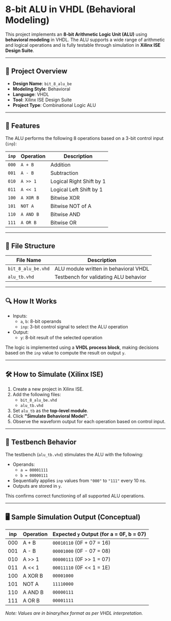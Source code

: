 # 8-bit ALU in VHDL (Behavioral Modeling)

This project implements an **8-bit Arithmetic Logic Unit (ALU)** using **behavioral modeling** in VHDL. The ALU supports a wide range of arithmetic and logical operations and is fully testable through simulation in **Xilinx ISE Design Suite**.

---

## 🔧 Project Overview

- **Design Name**: `bit_8_alu_be`
- **Modeling Style**: Behavioral
- **Language**: VHDL
- **Tool**: Xilinx ISE Design Suite
- **Project Type**: Combinational Logic ALU

---

## 🎯 Features

The ALU performs the following 8 operations based on a 3-bit control input (`inp`):

| `inp` | Operation   | Description               |
|-------|-------------|---------------------------|
| `000` | `A + B`     | Addition                  |
| `001` | `A - B`     | Subtraction               |
| `010` | `A >> 1`    | Logical Right Shift by 1  |
| `011` | `A << 1`    | Logical Left Shift by 1   |
| `100` | `A XOR B`   | Bitwise XOR               |
| `101` | `NOT A`     | Bitwise NOT of A          |
| `110` | `A AND B`   | Bitwise AND               |
| `111` | `A OR B`    | Bitwise OR                |

---

## 🧩 File Structure

| File Name        | Description                        |
|------------------|------------------------------------|
| `bit_8_alu_be.vhd` | ALU module written in behavioral VHDL |
| `alu_tb.vhd`     | Testbench for validating ALU behavior |

---

## 🔍 How It Works

- Inputs:
  - `a`, `b`: 8-bit operands
  - `inp`: 3-bit control signal to select the ALU operation
- Output:
  - `y`: 8-bit result of the selected operation

The logic is implemented using a **VHDL process block**, making decisions based on the `inp` value to compute the result on output `y`.

---

## 🛠️ How to Simulate (Xilinx ISE)

1. Create a new project in Xilinx ISE.
2. Add the following files:
   - `bit_8_alu_be.vhd`
   - `alu_tb.vhd`
3. Set `alu_tb` as the **top-level module**.
4. Click **"Simulate Behavioral Model"**.
5. Observe the waveform output for each operation based on control input.

---

## 🧪 Testbench Behavior

The testbench (`alu_tb.vhd`) stimulates the ALU with the following:

- Operands:
  - `a = 00001111`
  - `b = 00000111`
- Sequentially applies `inp` values from `"000"` to `"111"` every 10 ns.
- Outputs are stored in `y`.

This confirms correct functioning of all supported ALU operations.

---

## 🖥️ Sample Simulation Output (Conceptual)

| inp | Operation | Expected `y` Output (for a = 0F, b = 07) |
|-----|-----------|-------------------------------------------|
| 000 | A + B     | `00010110` (0F + 07 = 16)                |
| 001 | A - B     | `00001000` (0F - 07 = 08)                |
| 010 | A >> 1    | `00000111` (0F >> 1 = 07)                |
| 011 | A << 1    | `00011110` (0F << 1 = 1E)                |
| 100 | A XOR B   | `00001000`                               |
| 101 | NOT A     | `11110000`                               |
| 110 | A AND B   | `00000111`                               |
| 111 | A OR B    | `00001111`                               |

*Note: Values are in binary/hex format as per VHDL interpretation.*
